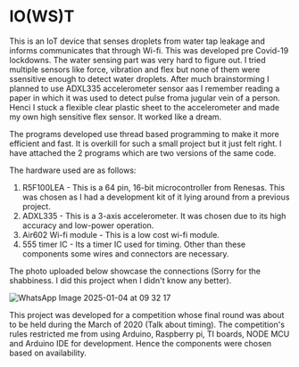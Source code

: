 # IO(WS)T

This is an IoT device that senses droplets from water tap leakage and informs communicates that through Wi-fi. This was developed pre Covid-19 lockdowns. The water sensing part was very hard to figure out. I tried multiple sensors like force, vibration and flex but none of them were ssensitive enough to detect water droplets. After much brainstorming I planned to use ADXL335 accelerometer sensor aas I remember reading a paper in which it was used to detect pulse froma jugular vein of a person. Henci I stuck a flexible clear plastic sheet to the accelerometer and made my own high sensitive flex sensor. It worked like a dream.

The programs developed use thread based programming to make it more efficient and fast. It is overkill for such a small project but it just felt right. I have attached the 2 programs which are two versions of the same code.

The hardware used are as follows:
1. R5F100LEA - This is a 64 pin, 16-bit microcontroller from Renesas. This was chosen as I had a development kit of it lying around from a previous project.
2. ADXL335 - This is a 3-axis accelerometer. It was chosen due to its high accuracy and low-power operation.
3. Air602 Wi-fi module - This is a low cost wi-fi module.
4. 555 timer IC - Its a timer IC used for timing.
Other than these components some wires and connectors are necessary.

The photo uploaded below showcase the connections (Sorry for the shabbiness. I did this project when I didn't know any better).

![WhatsApp Image 2025-01-04 at 09 32 17](https://github.com/user-attachments/assets/3bebcbfe-10c2-4f2d-ae78-2583cc33de1b)

This project was developed for a competition whose final round was about to be held during the March of 2020 (Talk about timing). The competition's rules restricted me from using Arduino, Raspberry pi, TI boards, NODE MCU and Arduino IDE for development. Hence the components were chosen based on availability.
